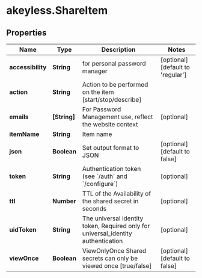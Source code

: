 # akeyless.ShareItem

## Properties

Name | Type | Description | Notes
------------ | ------------- | ------------- | -------------
**accessibility** | **String** | for personal password manager | [optional] [default to &#39;regular&#39;]
**action** | **String** | Action to be performed on the item [start/stop/describe] | 
**emails** | **[String]** | For Password Management use, reflect the website context | [optional] 
**itemName** | **String** | Item name | 
**json** | **Boolean** | Set output format to JSON | [optional] [default to false]
**token** | **String** | Authentication token (see &#x60;/auth&#x60; and &#x60;/configure&#x60;) | [optional] 
**ttl** | **Number** | TTL of the Availability of the shared secret in seconds | [optional] 
**uidToken** | **String** | The universal identity token, Required only for universal_identity authentication | [optional] 
**viewOnce** | **Boolean** | ViewOnlyOnce Shared secrets can only be viewed once [true/false] | [optional] [default to false]


